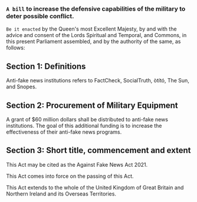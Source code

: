### `A bill` to increase the defensive capabilities of the military to deter possible conflict.

`Be it enacted` by the Queen's most Excellent Majesty, by and with the advice and consent of the Lords Spiritual and Temporal, and Commons, in this present Parliament assembled, and by the authority of the same, as follows:

## Section 1: Definitions
Anti-fake news institutions refers to FactCheck, SocialTruth, òtító, The Sun, and Snopes.

## Section 2: Procurement of Military Equipment
A grant of $60 million dollars shall be distributed to anti-fake news institutions. The goal of this additional funding is to increase the effectiveness of their anti-fake news programs.

## Section 3: Short title, commencement and extent
This Act may be cited as the Against Fake News Act 2021.

This Act comes into force on the passing of this Act.

This Act extends to the whole of the United Kingdom of Great Britain and Northern Ireland and its Overseas Territories.
